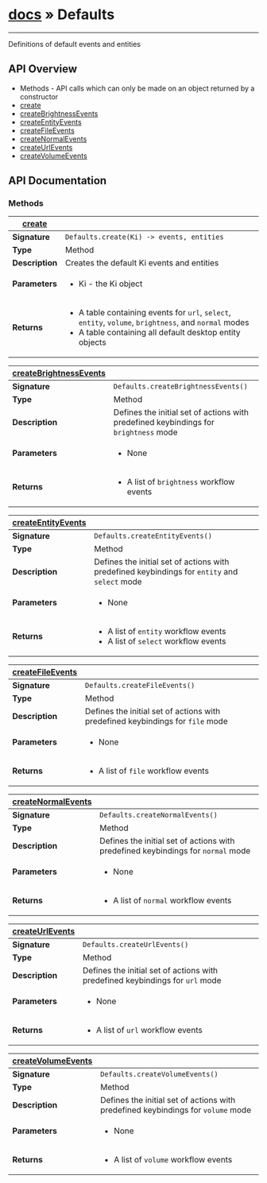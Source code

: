 # [docs](index.md) » Defaults
---

Definitions of default events and entities


## API Overview
* Methods - API calls which can only be made on an object returned by a constructor
 * [create](#create)
 * [createBrightnessEvents](#createBrightnessEvents)
 * [createEntityEvents](#createEntityEvents)
 * [createFileEvents](#createFileEvents)
 * [createNormalEvents](#createNormalEvents)
 * [createUrlEvents](#createUrlEvents)
 * [createVolumeEvents](#createVolumeEvents)

## API Documentation

### Methods

| [create](#create)         |                                                                                     |
| --------------------------------------------|-------------------------------------------------------------------------------------|
| **Signature**                               | `Defaults.create(Ki) -> events, entities`                                                                    |
| **Type**                                    | Method                                                                     |
| **Description**                             | Creates the default Ki events and entities                                                                     |
| **Parameters**                              | <ul><li>Ki - the Ki object</li></ul> |
| **Returns**                                 | <ul><li> A table containing events for `url`, `select`, `entity`, `volume`, `brightness`, and `normal` modes</li><li> A table containing all default desktop entity objects</li></ul>          |

| [createBrightnessEvents](#createBrightnessEvents)         |                                                                                     |
| --------------------------------------------|-------------------------------------------------------------------------------------|
| **Signature**                               | `Defaults.createBrightnessEvents()`                                                                    |
| **Type**                                    | Method                                                                     |
| **Description**                             | Defines the initial set of actions with predefined keybindings for `brightness` mode                                                                     |
| **Parameters**                              | <ul><li>None</li></ul> |
| **Returns**                                 | <ul><li>A list of `brightness` workflow events</li></ul>          |

| [createEntityEvents](#createEntityEvents)         |                                                                                     |
| --------------------------------------------|-------------------------------------------------------------------------------------|
| **Signature**                               | `Defaults.createEntityEvents()`                                                                    |
| **Type**                                    | Method                                                                     |
| **Description**                             | Defines the initial set of actions with predefined keybindings for `entity` and `select` mode                                                                     |
| **Parameters**                              | <ul><li>None</li></ul> |
| **Returns**                                 | <ul><li>A list of `entity` workflow events</li><li>A list of `select` workflow events</li></ul>          |

| [createFileEvents](#createFileEvents)         |                                                                                     |
| --------------------------------------------|-------------------------------------------------------------------------------------|
| **Signature**                               | `Defaults.createFileEvents()`                                                                    |
| **Type**                                    | Method                                                                     |
| **Description**                             | Defines the initial set of actions with predefined keybindings for `file` mode                                                                     |
| **Parameters**                              | <ul><li>None</li></ul> |
| **Returns**                                 | <ul><li>A list of `file` workflow events</li></ul>          |

| [createNormalEvents](#createNormalEvents)         |                                                                                     |
| --------------------------------------------|-------------------------------------------------------------------------------------|
| **Signature**                               | `Defaults.createNormalEvents()`                                                                    |
| **Type**                                    | Method                                                                     |
| **Description**                             | Defines the initial set of actions with predefined keybindings for `normal` mode                                                                     |
| **Parameters**                              | <ul><li>None</li></ul> |
| **Returns**                                 | <ul><li>A list of `normal` workflow events</li></ul>          |

| [createUrlEvents](#createUrlEvents)         |                                                                                     |
| --------------------------------------------|-------------------------------------------------------------------------------------|
| **Signature**                               | `Defaults.createUrlEvents()`                                                                    |
| **Type**                                    | Method                                                                     |
| **Description**                             | Defines the initial set of actions with predefined keybindings for `url` mode                                                                     |
| **Parameters**                              | <ul><li>None</li></ul> |
| **Returns**                                 | <ul><li>A list of `url` workflow events</li></ul>          |

| [createVolumeEvents](#createVolumeEvents)         |                                                                                     |
| --------------------------------------------|-------------------------------------------------------------------------------------|
| **Signature**                               | `Defaults.createVolumeEvents()`                                                                    |
| **Type**                                    | Method                                                                     |
| **Description**                             | Defines the initial set of actions with predefined keybindings for `volume` mode                                                                     |
| **Parameters**                              | <ul><li>None</li></ul> |
| **Returns**                                 | <ul><li>A list of `volume` workflow events</li></ul>          |

